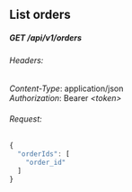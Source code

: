 ## List orders
##### GET /api/v1/orders

###### Headers:
*Content-Type*: application/json<br>
*Authorization*: Bearer *&lt;token>*

###### Request:
```js
{
  "orderIds": [
    "order_id"    
  ]
}
```
